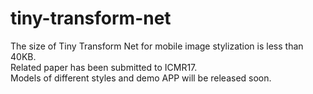 # tiny-transform-net
The size of Tiny Transform Net for mobile image stylization is less than 40KB.    
Related paper has been submitted to ICMR17.     
Models of different styles and demo APP will be released soon.    
